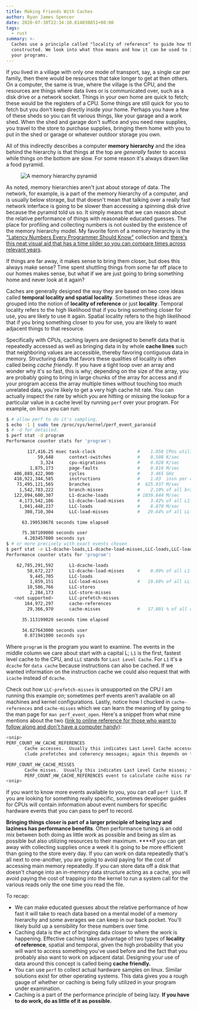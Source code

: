 ```yaml
---
title: Making Friends With Caches
author: Ryan James Spencer
date: 2020-07-30T22:34:10.614030851+00:00
tags:
  - rust
summary: >-
  Caches use a principle called "locality of reference" to guide how they're
  constructed. We look into what thse means and how it can be used to improve
  your programs.
---
```


If you lived in a village with only one mode of transport, say, a single car per family, then there would be resources that take longer to get at then others. On a computer, the same is true, where the village is the CPU, and the resources are things where data lives or is communicated over, such as a disk drive or a network socket. Things in your own home are quick to fetch; these would be the registers of a CPU. Some things are still quick for you to fetch but you don't keep directly inside your home. Perhaps you have a few of these sheds so you can fit various things, like your garage and a work shed. When the shed and garage don't suffice and you need new supplies, you travel to the store to purchase supplies, bringing them home with you to put in the shed or garage or whatever outdoor storage you own.

All of this indirectly describes a computer **memory hierarchy** and the idea behind the hierarchy is that things at the top are *generally* faster to access while things on the bottom are slow. For some reason it's always drawn like a food pyramid.

<figure>
  <img
    src="/assets/images/making-friends-with-caches-memory-hierarchy.jpg"
    alt="A memory hierarchy pyramid"
    title="A memory hierarchy pyramid">
  </img>
</figure>

As noted, memory hierarchies aren't just about storage of data. The network, for example, is a part of the memory hierarchy of a computer, and is usually below storage, but that doesn't mean that talking over a really fast network interface is going to be slower than accessing a spinning disk drive because the pyramid told us so. It simply means that we can reason about the relative performance of things with reasonable educated guesses. The place for profiling and collecting numbers is not ousted by the existence of the memory hierarchy model. My favorite form of a memory hierarchy is the ["Latency Numbers Every Programmer Should Know"](https://gist.github.com/justanotherdot/e3c6e201fd5495c671e8faf18e9d741b) collection and [there's this neat visual aid that has a time slider so you can compare times across relevant years](https://colin-scott.github.io/personal_website/research/interactive_latency.html).

If things are far away, it makes sense to bring them closer, but does this always make sense? Time spent shuttling things from some far off place to our homes makes sense, but what if we are just going to bring something home and never look at it again?

Caches are generally designed the way they are based on two core ideas called **temporal locality and spatial locality**. Sometimes these ideas are grouped into the notion of **locality of reference** or just **locality**. Temporal locality refers to the high likelihood that if you bring something closer for use, you are likely to use it again. Spatial locality refers to the high likelihood that if you bring something closer to you for use, you are likely to want adjacent things to that resource.

Specifically with CPUs, caching layers are designed to benefit data that is repeatedly accessed as well as bringing data in by whole **cache lines** such that neighboring values are accessible, thereby favoring contiguous data in memory. Structuring data that favors these qualities of locality is often called being *cache friendly*. If you have a tight loop over an array and wonder why it's so fast, this is why; depending on the size of the array, you are probably going to bring in large chunks of the array for access and if your program access the array multiple times without touching too much unrelated data, you're likely to get a very high cache hit rate. You can actually inspect the rate by which you are hitting or missing the lookup for a particular value in a cache level by running `perf` over your program. For example, on linux you can run:

```bash
$ # allow perf to do it's sampling.
$ echo -1 | sudo tee /proc/sys/kernel/perf_event_paranoid
$ # -d for detailed.
$ perf stat -d program
Performance counter stats for 'program':

        117,416.25 msec task-clock                #    1.858 CPUs utilized
            59,648      context-switches          #    0.508 K/sec
             3,324      cpu-migrations            #    0.028 K/sec
         1,875,173      page-faults               #    0.016 M/sec
   406,889,422,900      cycles                    #    3.465 GHz                      (37.34%)
   418,921,344,585      instructions              #    1.03  insn per cycle           (37.40%)
    73,495,121,565      branches                  #  625.937 M/sec                    (37.51%)
     1,542,783,222      branch-misses             #    2.10% of all branches          (37.56%)
   122,094,600,307      L1-dcache-loads           # 1039.844 M/sec                    (37.69%)
     4,173,542,186      L1-dcache-load-misses     #    3.42% of all L1-dcache hits    (37.62%)
     1,041,448,237      LLC-loads                 #    8.870 M/sec                    (37.55%)
       308,710,304      LLC-load-misses           #   29.64% of all LL-cache hits     (37.33%)

      63.190530678 seconds time elapsed

      75.387109000 seconds user
       4.203457000 seconds sys
$ # or more precisely with exact events chosen
$ perf stat -e L1-dcache-loads,L1-dcache-load-misses,LLC-loads,LLC-load-misses,LLC-stores,LLC-store-misses,LLC-prefetch-misses,cache-references,cache-misses program
Performance counter stats for 'program':

    62,785,291,592      L1-dcache-loads                                               (37.44%)
        58,672,227      L1-dcache-load-misses     #    0.09% of all L1-dcache hits    (37.46%)
         9,445,705      LLC-loads                                                     (37.47%)
         1,859,151      LLC-load-misses           #   19.68% of all LL-cache hits     (37.42%)
        10,586,766      LLC-stores                                                    (25.05%)
         2,284,173      LLC-store-misses                                              (25.14%)
   <not supported>      LLC-prefetch-misses
       164,972,297      cache-references                                              (37.64%)
        29,366,970      cache-misses              #   17.801 % of all cache refs      (37.48%)

      35.113199020 seconds time elapsed

      34.627643000 seconds user
       0.071941000 seconds sys
```

Where `program` is the program you want to examine. The events in the middle column we care about start with a capital L; `L1` is the first, fastest level cache to the CPU, and `LLC` stands for `Last Level Cache`. For `L1` it's a `dcache` for `data cache` because instructions can also be cached. If we wanted information on the instruction cache we could also request that with `icache` instead of `dcache`.

Check out how `LLC-prefetch-misses` is unsupported on the CPU I am running this example on; sometimes perf events aren't available on all machines and kernel configurations. Lastly, notice how I chucked in `cache-references` and `cache-misses` which we can learn the meaning of by going to the man page for `man perf_event_open`. Here's a snippet from what mine mentions about the two ([link to online reference for those who want to follow along and don't have a computer handy](http://web.eece.maine.edu/~vweaver/projects/perf_events/perf_event_open.html)):

```bash
<snip>
PERF_COUNT_HW_CACHE_REFERENCES
       Cache accesses.  Usually this indicates Last Level Cache accesses but this may vary depending on your CPU.  This may in‐
       clude prefetches and coherency messages; again this depends on the design of your CPU.

PERF_COUNT_HW_CACHE_MISSES
       Cache misses.  Usually this indicates Last Level Cache misses; this is intended to  be  used  in  conjunction  with  the
       PERF_COUNT_HW_CACHE_REFERENCES event to calculate cache miss rates.
<snip>
```

If you want to know more events available to you, you can call `perf list`. If you are looking for something really specific, sometimes developer guides for CPUs will contain information about event numbers for specific hardware events that you can pass to perf to record.

**Bringing things closer is part of a larger principle of being lazy and laziness has performance benefits**. Often performance tuning is an odd mix between both doing as little work as possible and being as slim as possible but also utilizing resources to their maximum. ****If you can get away with collecting supplies once a week it is going to be more efficient than going to the store every day. If you can work on data repeatedly that's all next to one-another, you are going to avoid paying for the cost of accessing main memory repeatedly. If you can store data off a disk that doesn't change into an in-memory data structure acting as a cache, you will avoid paying the cost of trapping into the kernel to run a system call for the various reads only the one time you read the file.

To recap:

- We can make educated guesses about the relative performance of how fast it will take to reach data based on a mental model of a memory hierarchy and some averages we can keep in our back pocket. You'll likely build up a sensibility for these numbers over time.
- Caching data is the act of bringing data closer to where the work is happening. Effective caching takes advantage of two types of **locality of reference**, spatial and temporal, given the high probability that you will want to access something you've used before and the fact that you probably also want to work on adjacent datal. Designing your use of data around this concept is called being **cache friendly.**
- You can use `perf` to collect actual hardware samples on linux. Similar solutions exist for other operating systems. This data gives you a rough gauge of whether or caching is being fully utilized in your program under examination.
- Caching is a part of the performance principle of being lazy. **If you have to do work, do as little of it as possible.**
